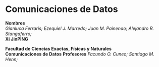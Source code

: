 # Comunicaciones de Datos
**Nombres**  
_Gianluca Ferraris; Ezequiel J. Marredo; Juan M. Painenao; Alejandro R. Stangaferro;_  
**Xi JinPING**

**Facultad de Ciencias Exactas, Físicas y Naturales**  
**Comunicaciones de Datos**
**Profesores**
_Facundo O. Cuneo; Santiago M. Henn;_
